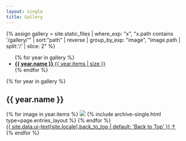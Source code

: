 ```yaml
---
layout: single
title: Gallery
---
```

{% assign gallery = site.static_files | where_exp: "x", "x.path contains '/gallery/'" | sort:"path" | reverse | group_by_exp: "image", "image.path | split:'/' | slice: 2" %}

<ul class="taxonomy__index">
{% for year in gallery %}
<li>
    <a id="{{ year.name }}_link" href="#{{ year.name }}">
    <strong>{{ year.name }}</strong> <span class="taxonomy__count">{{ year.items | size }}</span>
    </a>
</li>
{% endfor %}
</ul>

{% for year in gallery %}
  <section id="{{ year.name }}" class="taxonomy__section">
    <h2 class="archive__subtitle">{{ year.name }}</h2>
    <div class="entries-{{ page.entries_layout | default: 'list' }}">
      {% for image in year.items %}
        <img style="border-radius:3px" src="{{ site.baseurl }}{{ image.path }}"/>
        {% include archive-single.html type=page.entries_layout %}
      {% endfor %}
    </div>
    <a href="#page-title" class="back-to-top">{{ site.data.ui-text[site.locale].back_to_top | default: 'Back to Top' }} &uarr;</a>
  </section>
{% endfor %}